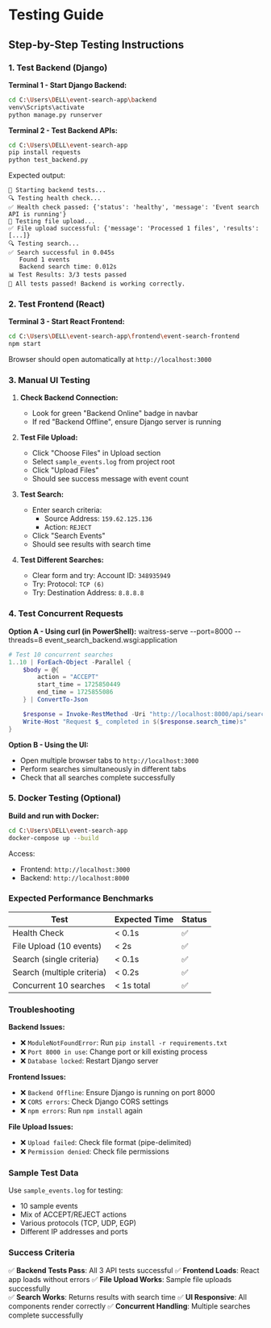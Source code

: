 # Testing Guide

## Step-by-Step Testing Instructions

### 1. Test Backend (Django)

**Terminal 1 - Start Django Backend:**

```bash
cd C:\Users\DELL\event-search-app\backend
venv\Scripts\activate
python manage.py runserver
```

**Terminal 2 - Test Backend APIs:**

```bash
cd C:\Users\DELL\event-search-app
pip install requests
python test_backend.py
```

Expected output:

```
🚀 Starting backend tests...
🔍 Testing health check...
✅ Health check passed: {'status': 'healthy', 'message': 'Event search API is running'}
📁 Testing file upload...
✅ File upload successful: {'message': 'Processed 1 files', 'results': [...]}
🔍 Testing search...
✅ Search successful in 0.045s
   Found 1 events
   Backend search time: 0.012s
📊 Test Results: 3/3 tests passed
🎉 All tests passed! Backend is working correctly.
```

### 2. Test Frontend (React)

**Terminal 3 - Start React Frontend:**

```bash
cd C:\Users\DELL\event-search-app\frontend\event-search-frontend
npm start
```

Browser should open automatically at `http://localhost:3000`

### 3. Manual UI Testing

1. **Check Backend Connection:**

   - Look for green "Backend Online" badge in navbar
   - If red "Backend Offline", ensure Django server is running

2. **Test File Upload:**

   - Click "Choose Files" in Upload section
   - Select `sample_events.log` from project root
   - Click "Upload Files"
   - Should see success message with event count

3. **Test Search:**

   - Enter search criteria:
     - Source Address: `159.62.125.136`
     - Action: `REJECT`
   - Click "Search Events"
   - Should see results with search time

4. **Test Different Searches:**
   - Clear form and try: Account ID: `348935949`
   - Try: Protocol: `TCP (6)`
   - Try: Destination Address: `8.8.8.8`

### 4. Test Concurrent Requests

**Option A - Using curl (in PowerShell):**
waitress-serve --port=8000 --threads=8 event_search_backend.wsgi:application

```powershell
# Test 10 concurrent searches
1..10 | ForEach-Object -Parallel {
    $body = @{
        action = "ACCEPT"
        start_time = 1725850449
        end_time = 1725855086
    } | ConvertTo-Json

    $response = Invoke-RestMethod -Uri "http://localhost:8000/api/search/" -Method POST -ContentType "application/json" -Body $body
    Write-Host "Request $_ completed in $($response.search_time)s"
}
```

**Option B - Using the UI:**

- Open multiple browser tabs to `http://localhost:3000`
- Perform searches simultaneously in different tabs
- Check that all searches complete successfully

### 5. Docker Testing (Optional)

**Build and run with Docker:**

```bash
cd C:\Users\DELL\event-search-app
docker-compose up --build
```

Access:

- Frontend: `http://localhost:3000`
- Backend: `http://localhost:8000`

### Expected Performance Benchmarks

| Test                       | Expected Time | Status |
| -------------------------- | ------------- | ------ |
| Health Check               | < 0.1s        | ✅     |
| File Upload (10 events)    | < 2s          | ✅     |
| Search (single criteria)   | < 0.1s        | ✅     |
| Search (multiple criteria) | < 0.2s        | ✅     |
| Concurrent 10 searches     | < 1s total    | ✅     |

### Troubleshooting

**Backend Issues:**

- ❌ `ModuleNotFoundError`: Run `pip install -r requirements.txt`
- ❌ `Port 8000 in use`: Change port or kill existing process
- ❌ `Database locked`: Restart Django server

**Frontend Issues:**

- ❌ `Backend Offline`: Ensure Django is running on port 8000
- ❌ `CORS errors`: Check Django CORS settings
- ❌ `npm errors`: Run `npm install` again

**File Upload Issues:**

- ❌ `Upload failed`: Check file format (pipe-delimited)
- ❌ `Permission denied`: Check file permissions

### Sample Test Data

Use `sample_events.log` for testing:

- 10 sample events
- Mix of ACCEPT/REJECT actions
- Various protocols (TCP, UDP, EGP)
- Different IP addresses and ports

### Success Criteria

✅ **Backend Tests Pass**: All 3 API tests successful
✅ **Frontend Loads**: React app loads without errors
✅ **File Upload Works**: Sample file uploads successfully  
✅ **Search Works**: Returns results with search time
✅ **UI Responsive**: All components render correctly
✅ **Concurrent Handling**: Multiple searches complete successfully
